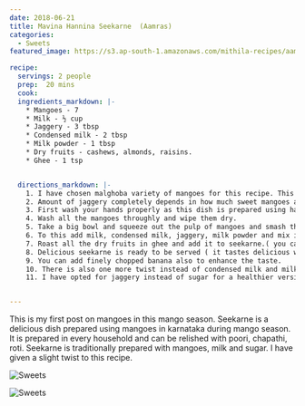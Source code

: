 ```yaml
---
date: 2018-06-21
title: Mavina Hannina Seekarne  (Aamras)
categories:
  - Sweets
featured_image: https://s3.ap-south-1.amazonaws.com/mithila-recipes/aamras5_small.jpg

recipe:
  servings: 2 people
  prep:  20 mins
  cook: 
  ingredients_markdown: |-
    * Mangoes - 7
    * Milk - ½ cup
    * Jaggery - 3 tbsp
    * Condensed milk - 2 tbsp
    * Milk powder - 1 tbsp
    * Dry fruits - cashews, almonds, raisins.
    * Ghee - 1 tsp


  directions_markdown: |-
    1. I have chosen malghoba variety of mangoes for this recipe. This variety is available all over karnataka. You can take any variety of your choice.
    2. Amount of jaggery completely depends in how much sweet mangoes are and it also depends on your choice.
    3. First wash your hands properly as this dish is prepared using hands.
    4. Wash all the mangoes throughly and wipe them dry.
    5. Take a big bowl and squeeze out the pulp of mangoes and smash them using hands.
    6. To this add milk, condensed milk, jaggery, milk powder and mix it.
    7. Roast all the dry fruits in ghee and add it to seekarne.( you can add without roasting them also)
    8. Delicious seekarne is ready to be served ( it tastes delicious when it is chilled)
    9. You can add finely chopped banana also to enhance the taste.
    10. There is also one more twist instead of condensed milk and milk powder, you can grind ¼ cup of fresh coconut and jaggery and add it along with milk. This also tastes equally good.
    11. I have opted for jaggery instead of sugar for a healthier version. I have skipped cardamom powder, as I wanted to keep the flavour of mango strong. 


---
```

This is my first post on mangoes in this mango season. Seekarne is a delicious dish prepared using mangoes in karnataka during mango season.
It is prepared in every household and can be relished with poori, chapathi, roti.
Seekarne is traditionally prepared with mangoes, milk and sugar. 
I have given a slight twist to this recipe.


![Sweets](https://s3.ap-south-1.amazonaws.com/mithila-recipes/aamras2_small.jpg)

![Sweets](https://s3.ap-south-1.amazonaws.com/mithila-recipes/aamras3_small.jpg)



